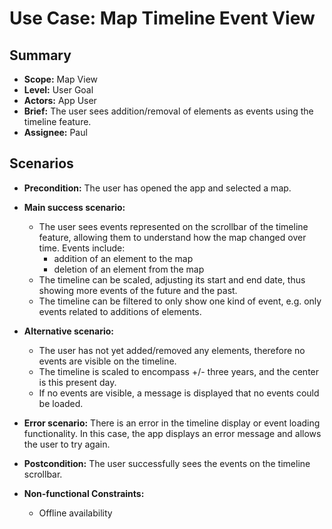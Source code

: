 # Use Case: Map Timeline Event View

## Summary

- **Scope:** Map View
- **Level:** User Goal
- **Actors:** App User
- **Brief:** The user sees addition/removal of elements as events using the timeline feature.
- **Assignee:** Paul

## Scenarios

- **Precondition:**
  The user has opened the app and selected a map.
- **Main success scenario:**

  - The user sees events represented on the scrollbar of the timeline feature, allowing them to understand how the map changed over time.
    Events include:
    - addition of an element to the map
    - deletion of an element from the map
  - The timeline can be scaled, adjusting its start and end date, thus showing more events of the future and the past.
  - The timeline can be filtered to only show one kind of event, e.g. only events related to additions of elements.

- **Alternative scenario:**
  - The user has not yet added/removed any elements, therefore no events are visible on the timeline.
  - The timeline is scaled to encompass +/- three years, and the center is this present day.
  - If no events are visible, a message is displayed that no events could be loaded.
- **Error scenario:**
  There is an error in the timeline display or event loading functionality.
  In this case, the app displays an error message and allows the user to try again.
- **Postcondition:**
  The user successfully sees the events on the timeline scrollbar.
- **Non-functional Constraints:**
  - Offline availability
